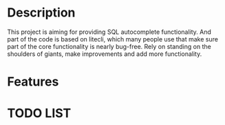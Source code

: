 # Description
This project is aiming for providing SQL autocomplete functionality. And part of the code is based on litecli, which many people use that make sure part of the core functionality is nearly bug-free. Rely on standing on the shoulders of giants, make improvements and add more functionality. 

# Features

# TODO LIST
